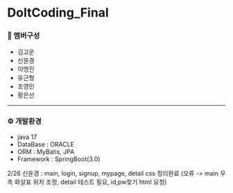 # DoItCoding_Final

### 👥 멤버구성
 - 김고운
 - 신윤경
 - 이명진
 - 유근형
 - 조영민
 - 황은선
<hr>

### ⚙️ 개발환경
 - java 17
 - DataBase : ORACLE
 - ORM : MyBatis, JPA
 - Framework : SpringBoot(3.0)


2/26
신윤경 : main, login, signup, mypage, detail css 정리완료
(오류 -> main 우측 화살표 위치 조정, detail 테스트 필요, id,pw찾기 html 요청)